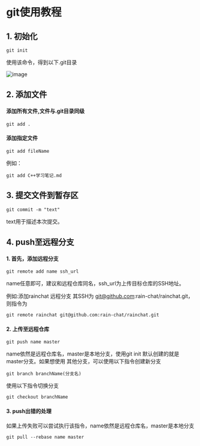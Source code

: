 # git使用教程

## 1. 初始化
```
git init
```
使用该命令，得到以下.git目录

![image](https://user-images.githubusercontent.com/75610421/187200121-fc02b3ec-a12e-4256-b48a-bc9b3f21c61c.png)

## 2. 添加文件 
#### 添加所有文件,文件与.git目录同级
```
git add .
```
#### 添加指定文件
```
git add fileName
```
例如：
```
git add C++学习笔记.md
```

## 3. 提交文件到暂存区
```
git commit -m "text"
```
text用于描述本次提交。

## 4. push至远程分支
#### 1. 首先，添加远程分支
```
git remote add name ssh_url
```
name任意即可，建议和远程仓库同名，ssh_url为上传目标仓库的SSH地址。

例如:添加rainchat 远程分支 其SSH为 git@github.com:rain-chat/rainchat.git，则指令为
```
git remote rainchat git@github.com:rain-chat/rainchat.git
```

#### 2. 上传至远程仓库
```
git push name master
```
name依然是远程仓库名，master是本地分支，使用git init 默认创建的就是master分支。如果想使用
其他分支，可以使用以下指令创建新分支
```
git branch branchName(分支名)
```
使用以下指令切换分支
```
git checkout branchName
```
#### 3. push出错的处理
如果上传失败可以尝试执行该指令，name依然是远程仓库名，master是本地分支
```
git pull --rebase name master
```
